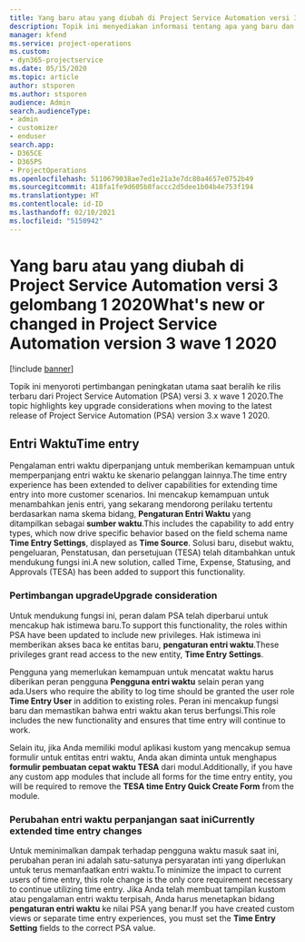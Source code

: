 ```yaml
---
title: Yang baru atau yang diubah di Project Service Automation versi 3.x gelombang 1 2020
description: Topik ini menyediakan informasi tentang apa yang baru dan diubah dalam Project Service Automation versi 3 gelombang 1 2020.
manager: kfend
ms.service: project-operations
ms.custom:
- dyn365-projectservice
ms.date: 05/15/2020
ms.topic: article
author: stsporen
ms.author: stsporen
audience: Admin
search.audienceType:
- admin
- customizer
- enduser
search.app:
- D365CE
- D365PS
- ProjectOperations
ms.openlocfilehash: 5110679038ae7ed1e21a3e7dc80a4657e0752b49
ms.sourcegitcommit: 418fa1fe9d605b8faccc2d5dee1b04b4e753f194
ms.translationtype: HT
ms.contentlocale: id-ID
ms.lasthandoff: 02/10/2021
ms.locfileid: "5150942"
---
```

# <a name="whats-new-or-changed-in-project-service-automation-version-3-wave-1-2020"></a><span data-ttu-id="ea0eb-103">Yang baru atau yang diubah di Project Service Automation versi 3 gelombang 1 2020</span><span class="sxs-lookup"><span data-stu-id="ea0eb-103">What's new or changed in Project Service Automation version 3 wave 1 2020</span></span>

[!include [banner](../includes/psa-now-project-operations.md)]

<span data-ttu-id="ea0eb-104">Topik ini menyoroti pertimbangan peningkatan utama saat beralih ke rilis terbaru dari Project Service Automation (PSA) versi 3. x wave 1 2020.</span><span class="sxs-lookup"><span data-stu-id="ea0eb-104">The topic highlights key upgrade considerations when moving to the latest release of Project Service Automation (PSA) version 3.x wave 1 2020.</span></span>

## <a name="time-entry"></a><span data-ttu-id="ea0eb-105">Entri Waktu</span><span class="sxs-lookup"><span data-stu-id="ea0eb-105">Time entry</span></span>
<span data-ttu-id="ea0eb-106">Pengalaman entri waktu diperpanjang untuk memberikan kemampuan untuk memperpanjang entri waktu ke skenario pelanggan lainnya.</span><span class="sxs-lookup"><span data-stu-id="ea0eb-106">The time entry experience has been extended to deliver capabilities for extending time entry into more customer scenarios.</span></span> <span data-ttu-id="ea0eb-107">Ini mencakup kemampuan untuk menambahkan jenis entri, yang sekarang mendorong perilaku tertentu berdasarkan nama skema bidang, **Pengaturan Entri Waktu** yang ditampilkan sebagai **sumber waktu**.</span><span class="sxs-lookup"><span data-stu-id="ea0eb-107">This includes the capability to add entry types, which now drive specific behavior based on the field schema name **Time Entry Settings**, displayed as **Time Source**.</span></span> <span data-ttu-id="ea0eb-108">Solusi baru, disebut waktu, pengeluaran, Penstatusan, dan persetujuan (TESA) telah ditambahkan untuk mendukung fungsi ini.</span><span class="sxs-lookup"><span data-stu-id="ea0eb-108">A new solution, called Time, Expense, Statusing, and Approvals (TESA) has been added to support this functionality.</span></span>

### <a name="upgrade-consideration"></a><span data-ttu-id="ea0eb-109">Pertimbangan upgrade</span><span class="sxs-lookup"><span data-stu-id="ea0eb-109">Upgrade consideration</span></span>
<span data-ttu-id="ea0eb-110">Untuk mendukung fungsi ini, peran dalam PSA telah diperbarui untuk mencakup hak istimewa baru.</span><span class="sxs-lookup"><span data-stu-id="ea0eb-110">To support this functionality, the roles within PSA have been updated to include new privileges.</span></span> <span data-ttu-id="ea0eb-111">Hak istimewa ini memberikan akses baca ke entitas baru, **pengaturan entri waktu**.</span><span class="sxs-lookup"><span data-stu-id="ea0eb-111">These privileges grant read access to the new entity, **Time Entry Settings**.</span></span>

<span data-ttu-id="ea0eb-112">Pengguna yang memerlukan kemampuan untuk mencatat waktu harus diberikan peran pengguna **Pengguna entri waktu** selain peran yang ada.</span><span class="sxs-lookup"><span data-stu-id="ea0eb-112">Users who require the ability to log time should be granted the user role **Time Entry User** in addition to existing roles.</span></span> <span data-ttu-id="ea0eb-113">Peran ini mencakup fungsi baru dan memastikan bahwa entri waktu akan terus berfungsi.</span><span class="sxs-lookup"><span data-stu-id="ea0eb-113">This role includes the new functionality and ensures that time entry will continue to work.</span></span>

<span data-ttu-id="ea0eb-114">Selain itu, jika Anda memiliki modul aplikasi kustom yang mencakup semua formulir untuk entitas entri waktu, Anda akan diminta untuk menghapus **formulir pembuatan cepat waktu TESA** dari modul.</span><span class="sxs-lookup"><span data-stu-id="ea0eb-114">Additionally, if you have any custom app modules that include all forms for the time entry entity, you will be required to remove the **TESA time Entry Quick Create Form** from the module.</span></span>

### <a name="currently-extended-time-entry-changes"></a><span data-ttu-id="ea0eb-115">Perubahan entri waktu perpanjangan saat ini</span><span class="sxs-lookup"><span data-stu-id="ea0eb-115">Currently extended time entry changes</span></span>
<span data-ttu-id="ea0eb-116">Untuk meminimalkan dampak terhadap pengguna waktu masuk saat ini, perubahan peran ini adalah satu-satunya persyaratan inti yang diperlukan untuk terus memanfaatkan entri waktu.</span><span class="sxs-lookup"><span data-stu-id="ea0eb-116">To minimize the impact to current users of time entry, this role change is the only core requirement necessary to continue utilizing time entry.</span></span> <span data-ttu-id="ea0eb-117">Jika Anda telah membuat tampilan kustom atau pengalaman entri waktu terpisah, Anda harus menetapkan bidang **pengaturan entri waktu** ke nilai PSA yang benar.</span><span class="sxs-lookup"><span data-stu-id="ea0eb-117">If you have created custom views or separate time entry experiences, you must set the **Time Entry Setting** fields to the correct PSA value.</span></span>
